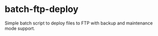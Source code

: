 # batch-ftp-deploy
Simple batch script to deploy files to FTP with backup and maintenance mode support.
